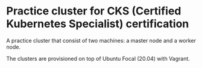 # Practice cluster for CKS (Certified Kubernetes Specialist) certification

A practice cluster that consist of two machines: a master node and a worker node.

The clusters are provisioned on top of Ubuntu Focal (20.04) with Vagrant. 